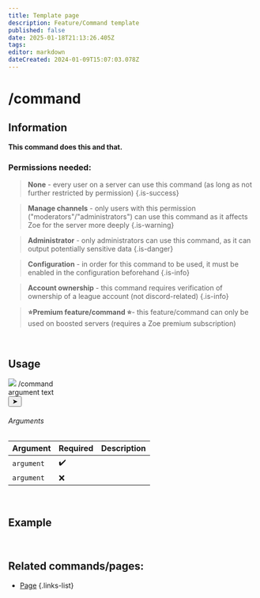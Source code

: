 ```yaml
---
title: Template page
description: Feature/Command template
published: false
date: 2025-01-18T21:13:26.405Z
tags: 
editor: markdown
dateCreated: 2024-01-09T15:07:03.078Z
---
```


# /command
## Information
**This command does this and that.**
<br>

### Permissions needed:
>**None** - every user on a server can use this command (as long as not further restricted by permission) {.is-success}

>**Manage channels** - only users with this permission ("moderators"/"administrators") can use this command as it affects Zoe for the server more deeply {.is-warning}

>**Administrator** - only administrators can use this command, as it can output potentially sensitive data {.is-danger}

>**Configuration** - in order for this command to be used, it must be enabled in the configuration beforehand {.is-info}

>**Account ownership** - this command requires verification of ownership of a league account (not discord-related) {.is-info}

> **:star:Premium feature/command :star:**- this feature/command can only be used on boosted servers (requires a Zoe premium subscription)

<br>

## Usage
<div class="discord-preview">
    <div class="dcp-chatbar">
        <img src="https://zoe-discord-bot.ch/img/favicon.ico" class="dcp-avatar">
        <span class="dcp-command">/command</span>
        <div class="dcp-args">
            <div class="dcp-arg">
                <span class="dcp-arg-label">argument</span>
                <span class="dcp-arg-value">text</span>
            </div>
        </div>
        <button class="dcp-send-btn">&#10148;</button> 
    </div>
</div>

###### Arguments
| Argument | Required | Description |
|----------|----------|-------------|
| `argument` | :heavy_check_mark: |  |
| `argument` | :x: |  |
<br>
 
## Example
![]()
<img src="" width="">
<br>
 
## Related commands/pages:

- [Page]()
{.links-list}
